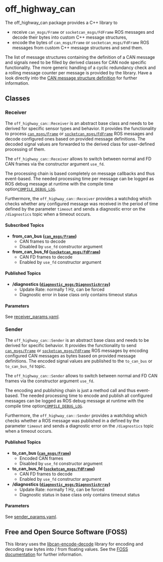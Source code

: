 # off_highway_can

The off_highway_can package provides a C++ library to

* receive `can_msgs/Frame` or `socketcan_msgs/FdFrame` ROS messages and decode their bytes into
  custom C++ message structures,
* encode the bytes of `can_msgs/Frame` or `socketcan_msgs/FdFrame` ROS messages from custom C++
  message structures and send them.

The list of message structures containing the definition of a CAN message and signals need to be
filled by derived classes for CAN node specific functionality. The more generic handling of a cyclic
redundancy check and a rolling message counter per message is provided by the library. Have a look
directly into the [CAN message structure definition](include/off_highway_can/can_message.hpp) for
further information.

## Classes

### Receiver

The `off_highway_can::Receiver` is an abstract base class and needs to be derived for specific
sensor types and behavior. It provides the functionality to process
[`can_msgs/Frame`](http://docs.ros.org/en/noetic/api/can_msgs/html/msg/Frame.html) or
[`socketcan_msgs/FdFrame`](https://github.com/autowarefoundation/ros2_socketcan/blob/main/ros2_socketcan_msgs/msg/FdFrame.msg)
ROS messages and decode configured ones based on provided message definitions. The decoded signal
values are forwarded to the derived class for user-defined processing of them.

The `off_highway_can::Receiver` allows to switch between normal and FD CAN frames via the
constructor argument `use_fd`.

The processing chain is based completely on message callbacks and thus event-based. The needed
processing time per message can be logged as ROS debug message at runtime with the compile time
option[`COMPILE_DEBUG_LOG`](CMakeLists.txt).

Furthermore, the `off_highway_can::Receiver` provides a watchdog which checks whether any configured
message was received in the period of time defined by the parameter `timeout` and sends a diagnostic
error on the `/diagnostics` topic when a timeout occurs.

#### Subscribed Topics

* **from_can_bus
  ([`can_msgs/Frame`](http://docs.ros.org/en/noetic/api/can_msgs/html/msg/Frame.html))**
  * CAN frames to decode
  * Disabled by `use_fd` constructor argument
* **from_can_bus_fd
  ([`socketcan_msgs/FdFrame`](https://github.com/autowarefoundation/ros2_socketcan/blob/main/ros2_socketcan_msgs/msg/FdFrame.msg))**
  * CAN FD frames to decode
  * Enabled by `use_fd` constructor argument

#### Published Topics

* **/diagnostics
  ([`diagnostic_msgs/DiagnosticArray`](http://docs.ros.org/en/noetic/api/diagnostic_msgs/html/msg/DiagnosticArray.html))**
  * Update Rate: normally 1 Hz, can be forced
  * Diagnostic error in base class only contains timeout status

#### Parameters

See [receiver_params.yaml](config/receiver_params.yaml).

### Sender

The `off_highway_can::Sender` is an abstract base class and needs to be derived for specific
behavior. It provides the functionality to send
[`can_msgs/Frame`](http://docs.ros.org/en/noetic/api/can_msgs/html/msg/Frame.html) or
[`socketcan_msgs/FdFrame`](https://github.com/autowarefoundation/ros2_socketcan/blob/main/ros2_socketcan_msgs/msg/FdFrame.msg)
ROS messages by encoding configured CAN messages as bytes based on provided message definitions. The
encoded signal values are published to the `to_can_bus` or `to_can_bus_fd` topic.

The `off_highway_can::Sender` allows to switch between normal and FD CAN frames via the constructor
argument `use_fd`.

The encoding and publishing chain is just a method call and thus event-based. The needed processing
time to encode and publish all configured messages can be logged as ROS debug message at runtime
with the compile time option[`COMPILE_DEBUG_LOG`](CMakeLists.txt).

Furthermore, the `off_highway_can::Sender` provides a watchdog which checks whether a ROS message
was published in a defined by the parameter `timeout` and sends a diagnostic error on the
`/diagnostics` topic when a timeout occurs.

#### Published Topics

* **to_can_bus
  ([`can_msgs/Frame`](http://docs.ros.org/en/noetic/api/can_msgs/html/msg/Frame.html))**
  * Encoded CAN frames
  * Disabled by `use_fd` constructor argument
* **to_can_bus_fd
  ([`socketcan_msgs/FdFrame`](https://github.com/autowarefoundation/ros2_socketcan/blob/main/ros2_socketcan_msgs/msg/FdFrame.msg))**
  * CAN FD frames to decode
  * Enabled by `use_fd` constructor argument
* **/diagnostics
  ([`diagnostic_msgs/DiagnosticArray`](http://docs.ros.org/en/noetic/api/diagnostic_msgs/html/msg/DiagnosticArray.html))**
  * Update Rate: normally 1 Hz, can be forced
  * Diagnostic status in base class only contains timeout status

#### Parameters

See [sender_params.yaml](config/sender_params.yaml).

## Free and Open Source Software (FOSS)

This library uses the [libcan-encode-decode](https://github.com/reinzor/libcan-encode-decode)
library for encoding and decoding raw bytes into / from floating values. See the [FOSS
documentation](foss_documentation/) for further information.
